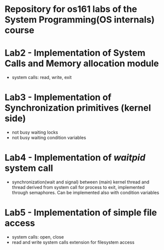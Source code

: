 # Repository for os161 labs of the System Programming(OS internals) course 

 # Lab2 - Implementation of System Calls and Memory allocation module
 - system calls: read, write, exit
 
 # Lab3 - Implementation of Synchronization primitives (kernel side)
 - not busy waiting locks
 - not busy waiting condition variables
 
 # Lab4 - Implementation of *waitpid* system call
 - synchronization(wait and signal) between (main) kernel thread and thread derived from system call for process to exit, implemented through semaphores. Can be implemented also with condition variables 
 
 # Lab5 - Implementation of simple file access
 - system calls: open, close
 - read and write system calls extension for filesystem access
